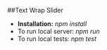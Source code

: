 ##Text Wrap Slider
* **Installation:** *npm install*
* To run local server: *npm run*
* To run local tests: *npm test*